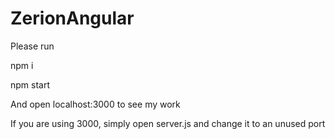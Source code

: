 # ZerionAngular

Please run

npm i

npm start

And open localhost:3000 to see my work

If you are using 3000, simply open server.js and change it to an unused port
